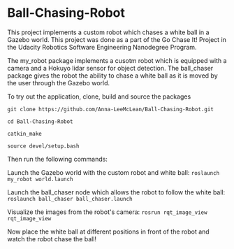 # Ball-Chasing-Robot
This project implements a custom robot which chases a white ball in a Gazebo world. This project was done as a part of the Go Chase It! Project in the Udacity Robotics Software Engineering Nanodegree Program.

The my_robot package implements a cusotm robot which is equipped with a camera and a Hokuyo lidar sensor for object detection.
The ball_chaser package gives the robot the ability to chase a white ball as it is moved by the user through the Gazebo world. 

To try out the application, clone, build and source the packages 

`git clone https://github.com/Anna-LeeMcLean/Ball-Chasing-Robot.git`

`cd Ball-Chasing-Robot`

`catkin_make`

`source devel/setup.bash`

Then run the following commands:

Launch the Gazebo world with the custom robot and white ball:
`roslaunch my_robot world.launch`

Launch the ball_chaser node which allows the robot to follow the white ball:
`roslaunch ball_chaser ball_chaser.launch`

Visualize the images from the robot's camera:
`rosrun rqt_image_view rqt_image_view`

Now place the white ball at different positions in front of the robot and watch the robot chase the ball!

